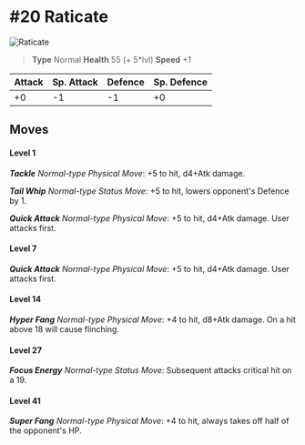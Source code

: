 # #20 Raticate


![Raticate](https://img.pokemondb.net/sprites/home/normal/1x/raticate.png)

> **Type** Normal
> **Health** 55 (+ 5\*lvl)
> **Speed** +1

| Attack | Sp. Attack | Defence | Sp. Defence |
| ------ | ---------- | ------- | ----------- |
| +0 | -1 | -1 | +0 |

## Moves
#### Level 1

***Tackle** Normal-type Physical Move*: +5 to hit, d4+Atk damage. 

***Tail Whip** Normal-type Status Move*: +5 to hit, lowers opponent's Defence by 1.

***Quick Attack** Normal-type Physical Move*: +5 to hit, d4+Atk damage. User attacks first.
#### Level 7

***Quick Attack** Normal-type Physical Move*: +5 to hit, d4+Atk damage. User attacks first.
#### Level 14

***Hyper Fang** Normal-type Physical Move*: +4 to hit, d8+Atk damage. On a hit above 18 will cause flinching.
#### Level 27

***Focus Energy** Normal-type Status Move*: Subsequent attacks critical hit on a 19.
#### Level 41

***Super Fang** Normal-type Physical Move*: +4 to hit, always takes off half of the opponent's HP.

